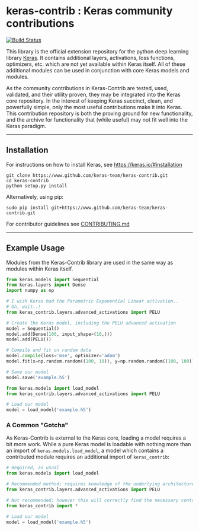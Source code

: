 # keras-contrib : Keras community contributions

[![Build Status](https://travis-ci.org/farizrahman4u/keras-contrib.svg?branch=master)](https://travis-ci.org/farizrahman4u/keras-contrib)

This library is the official extension repository for the python deep learning library [Keras](http://www.keras.io). It contains additional layers, activations, loss functions, optimizers, etc. which are not yet available within Keras itself. All of these additional modules can be used in conjunction with core Keras models and modules.

As the community contributions in Keras-Contrib are tested, used, validated, and their utility proven, they may be integrated into the Keras core repository. In the interest of keeping Keras succinct, clean, and powerfully simple, only the most useful contributions make it into Keras. This contribution repository is both the proving ground for new functionality, and the archive for functionality that (while useful) may not fit well into the Keras paradigm.

---
## Installation

For instructions on how to install Keras, see https://keras.io/#installation

```shell
git clone https://www.github.com/keras-team/keras-contrib.git
cd keras-contrib
python setup.py install
```

Alternatively, using pip:

```shell
sudo pip install git+https://www.github.com/keras-team/keras-contrib.git
```

For contributor guidelines see [CONTRIBUTING.md](CONTRIBUTING.md)

---
## Example Usage

Modules from the Keras-Contrib library are used in the same way as modules within Keras itself.

```python
from keras.models import Sequential
from keras.layers import Dense
import numpy as np

# I wish Keras had the Parametric Exponential Linear activation..
# Oh, wait..!
from keras_contrib.layers.advanced_activations import PELU

# Create the Keras model, including the PELU advanced activation
model = Sequential()
model.add(Dense(100, input_shape=(10,)))
model.add(PELU())

# Compile and fit on random data
model.compile(loss='mse', optimizer='adam')
model.fit(x=np.random.random((100, 10)), y=np.random.random((100, 100)), epochs=5, verbose=0)

# Save our model
model.save('example.h5')
```
```python
from keras.models import load_model
from keras_contrib.layers.advanced_activations import PELU

# Load our model
model = load_model('example.h5')
```

### A Common "Gotcha"

As Keras-Contrib is external to the Keras core, loading a model requires a bit more work. While a pure Keras model is loadable with nothing more than an import of `keras.models.load_model`, a model which contains a contributed module requires an additional import of `keras_contrib`:

```python
# Required, as usual
from keras.models import load_model

# Recommended method; requires knowledge of the underlying architecture of the model
from keras_contrib.layers.advanced_activations import PELU

# Not recommended; however this will correctly find the necessary contrib modules
from keras_contrib import *

# Load our model
model = load_model('example.h5')
```
